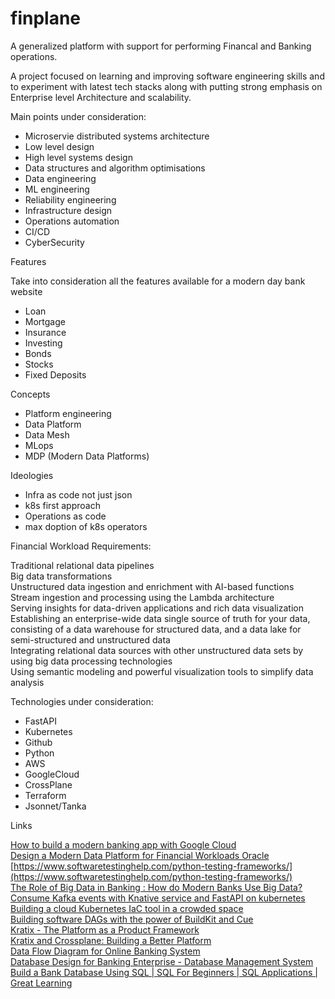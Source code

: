 # finplane



A generalized platform with support for performing Financal and Banking operations.  


A project focused on learning and improving software engineering skills and to experiment with latest tech stacks along with putting strong emphasis on Enterprise level Architecture and scalability.  

Main points under consideration:
- Microservie distributed systems architecture  
- Low level design  
- High level systems design  
- Data structures and algorithm optimisations  
- Data engineering  
- ML engineering  
- Reliability engineering  
- Infrastructure design  
- Operations automation
- CI/CD  
- CyberSecurity  


Features  

Take into consideration all the features available for a modern day bank website  

- Loan  
- Mortgage  
- Insurance  
- Investing  
- Bonds  
- Stocks  
- Fixed Deposits  

Concepts  

- Platform engineering  
- Data Platform  
- Data Mesh  
- MLops  
- MDP (Modern Data Platforms)  

Ideologies
- Infra as code not just json  
- k8s first approach
- Operations as code
- max doption of k8s operators  


Financial Workload Requirements:  


Traditional relational data pipelines  
Big data transformations  
Unstructured data ingestion and enrichment with AI-based functions  
Stream ingestion and processing using the Lambda architecture  
Serving insights for data-driven applications and rich data visualization  
Establishing an enterprise-wide data single source of truth for your data, consisting of a data warehouse for structured data, and a data lake for semi-structured and unstructured data  
Integrating relational data sources with other unstructured data sets by using big data processing technologies  
Using semantic modeling and powerful visualization tools to simplify data analysis  



Technologies under consideration:  

- FastAPI  
- Kubernetes  
- Github  
- Python  
- AWS  
- GoogleCloud  
- CrossPlane  
- Terraform
- Jsonnet/Tanka




Links  


[How to build a modern banking app with Google Cloud](https://youtu.be/0EBCMNoYvfc)  
[Design a Modern Data Platform for Financial Workloads Oracle](https://docs.oracle.com/en/solutions/oci-finance-lakehouse/index.html)  
[https://www.softwaretestinghelp.com/python-testing-frameworks/](https://www.softwaretestinghelp.com/python-testing-frameworks/)  
[The Role of Big Data in Banking : How do Modern Banks Use Big Data?](https://www.finextra.com/blogposting/20446/the-role-of-big-data-in-banking--how-do-modern-banks-use-big-data)  
[Consume Kafka events with Knative service and FastAPI on kubernetes](https://rogulski.it/blog/kafka-consumer-knative-fastapi/)  
[Building a cloud Kubernetes IaC tool in a crowded space](https://2022.platformcon.com/talk/building-a-cloud-kubernetes-iac-tool-in-a-crowded-space)  
[Building software DAGs with the power of BuildKit and Cue](https://2022.platformcon.com/talk/building-software-dags-with-the-power-of-buildkit-and-cue)  
[Kratix - The Platform as a Product Framework](https://2022.platformcon.com/talk/kratix-the-platform-as-a-product-framework)  
[Kratix and Crossplane: Building a Better Platform](https://www.syntasso.io/post/kratix-and-crossplane)  
[Data Flow Diagram for Online Banking System](https://www.geeksforgeeks.org/data-flow-diagram-for-online-banking-system/)  
[Database Design for Banking Enterprise - Database Management System](https://youtu.be/GEnNhAL9PF4)  
[Build a Bank Database Using SQL | SQL For Beginners | SQL Applications | Great Learning](https://www.youtube.com/live/dPx1228_EYM?feature=share)  
